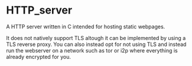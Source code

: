 # HTTP_server
A HTTP server written in C intended for hosting static webpages.

It does not natively support TLS altough it can be implemented by using a TLS reverse proxy. You can also instead opt for not using TLS and instead run the webserver on a network such as tor or i2p where everything is already encrypted for you.
